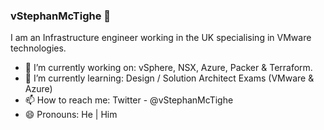 ### vStephanMcTighe 👋

I am an Infrastructure engineer working in the UK specialising in VMware technologies.  

- 🔭 I’m currently working on: vSphere, NSX, Azure, Packer & Terraform.
- 🌱 I’m currently learning: Design / Solution Architect Exams (VMware & Azure)
- 📫 How to reach me: Twitter - @vStephanMcTighe
- 😄 Pronouns: He | Him

<!--
**smctighevcp/smctighevcp** is a ✨ _special_ ✨ repository because its `README.md` (this file) appears on your GitHub profile.

Here are some ideas to get you started:

- 🔭 I’m currently working on ...
- 🌱 I’m currently learning ...
- 👯 I’m looking to collaborate on ...
- 🤔 I’m looking for help with ...
- 💬 Ask me about ...
- 📫 How to reach me: ...
- 😄 Pronouns: ...
- ⚡ Fun fact: ...
-->

